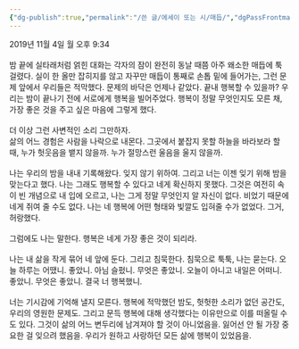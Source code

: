 ```yaml
---
{"dg-publish":true,"permalink":"/쓴 글/에세이 또는 시/매듭/","dgPassFrontmatter":true}
---
```


2019년 11월 4일 월 오후 9:34<br/>
<br/>
밤 끝에 실타래처럼 얽힌 대화는 각자의 잠이 완전히 동날 때쯤 아주 왜소한 매듭에 툭 걸렸다. 실이 한 올만 잡히지를 않고 자꾸만 매듭이 통째로 손톱 밑에 들어가는, 그런 문제 앞에서 우리들은 적막했다. 문제의 바닥은 언제나 같았다. 끝내 행복할 수 있을까? 우리는 밤이 끝나기 전에 서로에게 행복을 빌어주었다. 행복이 정말 무엇인지도 모른 채, 가장 좋은 것을 주고 싶은 마음에 그렇게 했다.<br/>
<br/>
더 이상 그런 사변적인 소리 그만하자.<br/>
삶의 어느 경험은 사람을 나락으로 내몬다. 그곳에서 붙잡지 못할 하늘을 바라보라 할 때, 누가 헛웃음을 뱉지 않을까. 누가 절망스런 울음을 울지 않을까.<br/>
<br/>
나는 우리의 밤을 내내 기록해왔다. 잊지 않기 위하여. 그리고 너는 이젠 잊기 위해 밤을 맞는다고 했다. 나는 그래도 행복할 수 있다고 네게 확신하지 못했다. 그것은 여전히 속이 빈 개념으로 내 입에 오르고, 나는 그게 정말 무엇인지 알 자신이 없다. 비었기 때문에 네게 쥐여 줄 수도 없다. 나는 네 행복에 어떤 형태와 빛깔도 입혀줄 수가 없었다. 그거, 허랑했다.<br/>
<br/>
그럼에도 나는 말한다. 행복은 네게 가장 좋은 것이 되리라.<br/>
<br/>
나는 내 삶을 작게 묶어 네 앞에 둔다. 그리고 침묵한다. 침묵으로 툭툭, 나는 묻는다. 오늘 하루는 어땠니. 좋았니. 아님 슬펐니. 무엇은 좋았니. 오늘이 아니고 내일은 어떠니. 좋았니. 무엇은 좋았니. 결국 너 행복했니.<br/>
 <br/>
너는 기시감에 기억해 낼지 모른다. 행복에 적막했던 밤도, 헛헛한 소리가 없던 공간도, 우리의 영원한 문제도. 그리고 문득 행복에 대해 생각했다는 이유만으로 이를 떠올릴 수도 있다. 그것이 삶의 어느 변두리에 남겨져야 할 것이 아니었음을. 잃어선 안 될 가장 중요한 걸 잊으려 했음을. 우리가 원하고 사랑하던 모든 삶에 행복이 있었음을.<br/>
